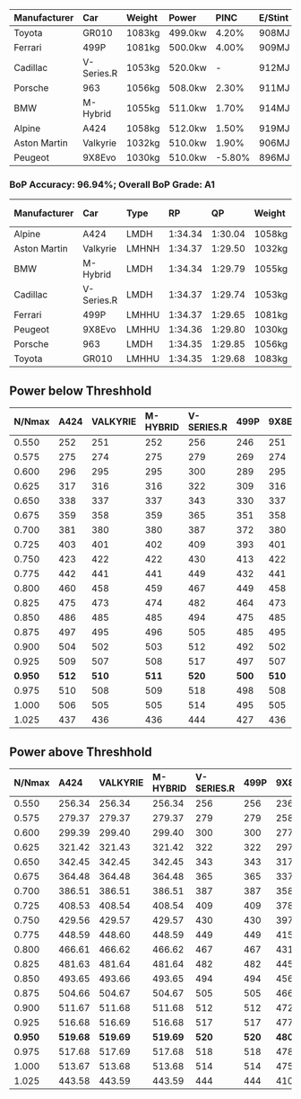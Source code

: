 | Manufacturer | Car        | Weight | Power   | PINC    | E/Stint | FDS     |
|:-|:-|:-|:-|:-|:-|:-|
| Toyota       | GR010      | 1083kg | 499.0kw | 4.20%   | 908MJ   | 190kph  |
| Ferrari      | 499P       | 1081kg | 500.0kw | 4.00%   | 909MJ   | 190kph  |
| Cadillac     | V-Series.R | 1053kg | 520.0kw |    -    | 912MJ   |    -    |
| Porsche      | 963        | 1056kg | 508.0kw | 2.30%   | 911MJ   |    -    |
| BMW          | M-Hybrid   | 1055kg | 511.0kw | 1.70%   | 914MJ   |    -    |
| Alpine       | A424       | 1058kg | 512.0kw | 1.50%   | 919MJ   |    -    |
| Aston Martin | Valkyrie   | 1032kg | 510.0kw | 1.90%   | 906MJ   |    -    |
| Peugeot      | 9X8Evo     | 1030kg | 510.0kw | -5.80%  | 896MJ   | 190kph  |

### BoP Accuracy: 96.94%; Overall BoP Grade: A1
| Manufacturer | Car        | Type  | RP      | QP      | Weight | Power¹  | Threshhold | PINC    | Power²   | E/Stint | AVG Vmax  | FDS     | RDLC | L/Stint | BOP-Grade | Model Accuracy | Model Points | Match%  | SimDiff |
|:-|:-|:-|:-|:-|:-|:-|:-|:-|:-|:-|:-|:-|:-|:-|:-|:-|:-|:-|:-|
| Alpine       | A424       | LMDH  | 1:34.34 | 1:30.04 | 1058kg | 512.0kw | 210.0kph   | 1.50%   | 519.70kw |  919MJ  | 298.55kph |    -    | 1.02 | 37      | ~A1       | 99.31%         | 2573         | 100.00% | -0.06   |
| Aston Martin | Valkyrie   | LMHNH | 1:34.37 | 1:29.50 | 1032kg | 510.0kw | 210.0kph   | 1.90%   | 519.70kw |  906MJ  | 301.74kph |    -    | 1.04 | 37      | +B2       | 100.00%        | 630          | 81.12%  | +0.01   |
| BMW          | M-Hybrid   | LMDH  | 1:34.34 | 1:29.79 | 1055kg | 511.0kw | 210.0kph   | 1.70%   | 519.70kw |  914MJ  | 300.67kph |    -    | 1.02 | 37      | ~A1       | 99.41%         | 2544         | 100.00% | -0.10   |
| Cadillac     | V-Series.R | LMDH  | 1:34.37 | 1:29.74 | 1053kg | 520.0kw | 210.0kph   |    -    | 520.00kw |  912MJ  | 302.60kph |    -    | 1.02 | 37      | ~A1       | 99.30%         | 4946         | 98.22%  | +0.14   |
| Ferrari      | 499P       | LMHHU | 1:34.37 | 1:29.65 | 1081kg | 500.0kw | 210.0kph   | 4.00%   | 520.00kw |  909MJ  | 299.95kph | 190kph  | 1.02 | 37      | ~A1       | 100.00%        | 8223         | 100.00% | +0.00   |
| Peugeot      | 9X8Evo     | LMHHU | 1:34.36 | 1:29.80 | 1030kg | 510.0kw | 210.0kph   | -5.80%  | 480.40kw |  896MJ  | 305.24kph | 190kph  | 1.02 | 37      | ~A1       | 96.77%         | 2307         | 96.21%  | +0.11   |
| Porsche      | 963        | LMDH  | 1:34.35 | 1:29.85 | 1056kg | 508.0kw | 210.0kph   | 2.30%   | 519.70kw |  911MJ  | 299.92kph |    -    | 1.02 | 37      | ~A1       | 99.86%         | 11699        | 100.00% | -0.11   |
| Toyota       | GR010      | LMHHU | 1:34.35 | 1:29.68 | 1083kg | 499.0kw | 210.0kph   | 4.20%   | 520.00kw |  908MJ  | 298.69kph | 190kph  | 1.02 | 37      | ~A1       | 99.63%         | 6190         | 100.00% | +0.00   |

## Power below Threshhold
| N/Nmax    | A424    | VALKYRIE | M-HYBRID | V-SERIES.R | 499P    | 9X8EVO  | 963     | GR010   |
|:-|:-|:-|:-|:-|:-|:-|:-|:-|
|  0.550    |  252    |  251     |  252     |  256       |  246    |  251    |  250    |  246    |
|  0.575    |  275    |  274     |  275     |  279       |  269    |  274    |  273    |  268    |
|  0.600    |  296    |  295     |  295     |  300       |  289    |  295    |  293    |  288    |
|  0.625    |  317    |  316     |  316     |  322       |  309    |  316    |  314    |  308    |
|  0.650    |  338    |  337     |  337     |  343       |  330    |  337    |  335    |  329    |
|  0.675    |  359    |  358     |  359     |  365       |  351    |  358    |  357    |  350    |
|  0.700    |  381    |  380     |  380     |  387       |  372    |  380    |  378    |  371    |
|  0.725    |  403    |  401     |  402     |  409       |  393    |  401    |  399    |  392    |
|  0.750    |  423    |  422     |  422     |  430       |  413    |  422    |  420    |  412    |
|  0.775    |  442    |  441     |  441     |  449       |  432    |  441    |  439    |  431    |
|  0.800    |  460    |  458     |  459     |  467       |  449    |  458    |  456    |  448    |
|  0.825    |  475    |  473     |  474     |  482       |  464    |  473    |  471    |  463    |
|  0.850    |  486    |  485     |  485     |  494       |  475    |  485    |  483    |  474    |
|  0.875    |  497    |  495     |  496     |  505       |  485    |  495    |  493    |  484    |
|  0.900    |  504    |  502     |  503     |  512       |  492    |  502    |  500    |  491    |
|  0.925    |  509    |  507     |  508     |  517       |  497    |  507    |  505    |  496    |
| **0.950** | **512** | **510**  | **511**  | **520**    | **500** | **510** | **508** | **499** |
|  0.975    |  510    |  508     |  509     |  518       |  498    |  508    |  506    |  497    |
|  1.000    |  506    |  505     |  505     |  514       |  495    |  505    |  503    |  494    |
|  1.025    |  437    |  436     |  436     |  444       |  427    |  436    |  434    |  426    |

## Power above Threshhold
| N/Nmax    | A424       | VALKYRIE   | M-HYBRID   | V-SERIES.R | 499P    | 9X8EVO     | 963        | GR010      |
|:-|:-|:-|:-|:-|:-|:-|:-|:-|
|  0.550    |  256.34    |  256.34    |  256.34    |  256       |  256    |  236.21    |  256.34    |  256.47    |
|  0.575    |  279.37    |  279.37    |  279.37    |  279       |  279    |  258.23    |  279.37    |  279.51    |
|  0.600    |  299.39    |  299.40    |  299.40    |  300       |  300    |  277.24    |  299.39    |  299.55    |
|  0.625    |  321.42    |  321.43    |  321.42    |  322       |  322    |  297.26    |  321.42    |  321.59    |
|  0.650    |  342.45    |  342.45    |  342.45    |  343       |  343    |  317.28    |  342.45    |  342.63    |
|  0.675    |  364.48    |  364.48    |  364.48    |  365       |  365    |  337.29    |  364.48    |  364.67    |
|  0.700    |  386.51    |  386.51    |  386.51    |  387       |  387    |  358.31    |  386.51    |  386.71    |
|  0.725    |  408.53    |  408.54    |  408.54    |  409       |  409    |  378.33    |  408.54    |  408.75    |
|  0.750    |  429.56    |  429.57    |  429.57    |  430       |  430    |  397.35    |  429.57    |  429.79    |
|  0.775    |  448.59    |  448.60    |  448.59    |  449       |  449    |  415.36    |  448.59    |  448.83    |
|  0.800    |  466.61    |  466.62    |  466.62    |  467       |  467    |  431.38    |  466.61    |  466.86    |
|  0.825    |  481.63    |  481.64    |  481.64    |  482       |  482    |  445.39    |  481.63    |  481.89    |
|  0.850    |  493.65    |  493.66    |  493.65    |  494       |  494    |  456.40    |  493.65    |  493.91    |
|  0.875    |  504.66    |  504.67    |  504.67    |  505       |  505    |  466.41    |  504.66    |  504.93    |
|  0.900    |  511.67    |  511.68    |  511.68    |  512       |  512    |  472.41    |  511.67    |  511.94    |
|  0.925    |  516.68    |  516.69    |  516.68    |  517       |  517    |  477.42    |  516.68    |  516.95    |
| **0.950** | **519.68** | **519.69** | **519.69** | **520**    | **520** | **480.42** | **519.68** | **519.96** |
|  0.975    |  517.68    |  517.69    |  517.68    |  518       |  518    |  478.42    |  517.68    |  517.95    |
|  1.000    |  513.67    |  513.68    |  513.68    |  514       |  514    |  475.42    |  513.68    |  513.95    |
|  1.025    |  443.58    |  443.59    |  443.59    |  444       |  444    |  410.36    |  443.58    |  443.82    |
